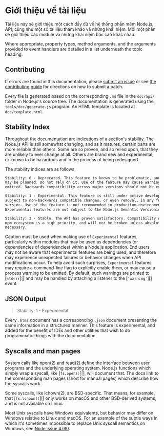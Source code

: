 # Giới thiệu về tài liệu

<!--introduced_in=v0.10.0-->

<!-- type=misc -->

Tài liệu này sẽ giới thiệu một cách đầy đủ về hệ thống phần mềm Node.js, API, cũng như một số tài liệu tham khảo và những khái niệm. Mỗi một phần sẽ giới thiệu các module và những khái niệm bậc cao khác nhau.

Where appropriate, property types, method arguments, and the arguments provided to event handlers are detailed in a list underneath the topic heading.

## Contributing

If errors are found in this documentation, please [submit an issue](https://github.com/nodejs/node/issues/new) or see [the contributing guide](https://github.com/nodejs/node/blob/master/CONTRIBUTING.md) for directions on how to submit a patch.

Every file is generated based on the corresponding `.md` file in the `doc/api/` folder in Node.js's source tree. The documentation is generated using the `tools/doc/generate.js` program. An HTML template is located at `doc/template.html`.

## Stability Index

<!--type=misc-->

Throughout the documentation are indications of a section's stability. The Node.js API is still somewhat changing, and as it matures, certain parts are more reliable than others. Some are so proven, and so relied upon, that they are unlikely to ever change at all. Others are brand new and experimental, or known to be hazardous and in the process of being redesigned.

The stability indices are as follows:

```txt
Stability: 0 - Deprecated. This feature is known to be problematic, and changes
may be planned. Do not rely on it. Use of the feature may cause warnings to be
emitted. Backwards compatibility across major versions should not be expected.
```

```txt
Stability: 1 - Experimental. This feature is still under active development and
subject to non-backwards compatible changes, or even removal, in any future
version. Use of the feature is not recommended in production environments.
Experimental features are not subject to the Node.js Semantic Versioning model.
```

```txt
Stability: 2 - Stable. The API has proven satisfactory. Compatibility with the
npm ecosystem is a high priority, and will not be broken unless absolutely
necessary.
```

Caution must be used when making use of `Experimental` features, particularly within modules that may be used as dependencies (or dependencies of dependencies) within a Node.js application. End users may not be aware that experimental features are being used, and therefore may experience unexpected failures or behavior changes when API modifications occur. To help avoid such surprises, `Experimental` features may require a command-line flag to explicitly enable them, or may cause a process warning to be emitted. By default, such warnings are printed to [`stderr`][] and may be handled by attaching a listener to the [`'warning'`][] event.

## JSON Output

<!-- YAML
added: v0.6.12
-->

> Stability: 1 - Experimental

Every `.html` document has a corresponding `.json` document presenting the same information in a structured manner. This feature is experimental, and added for the benefit of IDEs and other utilities that wish to do programmatic things with the documentation.

## Syscalls and man pages

System calls like open(2) and read(2) define the interface between user programs and the underlying operating system. Node.js functions which simply wrap a syscall, like [`fs.open()`][], will document that. The docs link to the corresponding man pages (short for manual pages) which describe how the syscalls work.

Some syscalls, like lchown(2), are BSD-specific. That means, for example, that [`fs.lchown()`][] only works on macOS and other BSD-derived systems, and is not available on Linux.

Most Unix syscalls have Windows equivalents, but behavior may differ on Windows relative to Linux and macOS. For an example of the subtle ways in which it's sometimes impossible to replace Unix syscall semantics on Windows, see [Node issue 4760](https://github.com/nodejs/node/issues/4760).